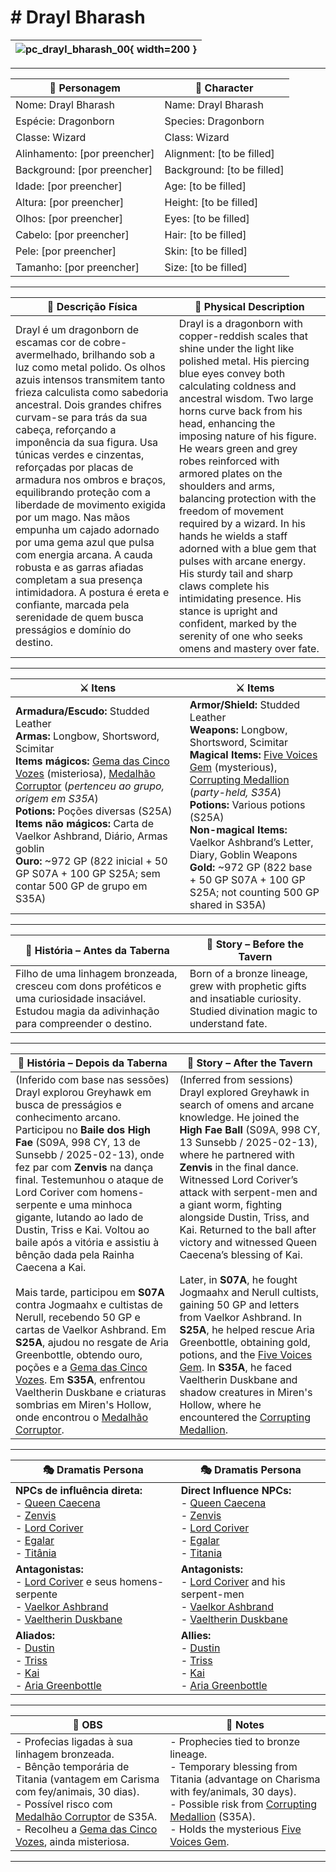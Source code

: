 # # Drayl Bharash

| ![pc_drayl_bharash_00](assets/pc/pc_drayl_bharash_00.png){ width=200 } |
| ---------------------------------------------------------------------- |

---

| **🧙 Personagem**            | **🧙 Character**           |
| ---------------------------- | -------------------------- |
| Nome: Drayl Bharash          | Name: Drayl Bharash        |
| Espécie: Dragonborn          | Species: Dragonborn        |
| Classe: Wizard               | Class: Wizard              |
| Alinhamento: [por preencher] | Alignment: [to be filled]  |
| Background: [por preencher]  | Background: [to be filled] |
| Idade: [por preencher]       | Age: [to be filled]        |
| Altura: [por preencher]      | Height: [to be filled]     |
| Olhos: [por preencher]       | Eyes: [to be filled]       |
| Cabelo: [por preencher]      | Hair: [to be filled]       |
| Pele: [por preencher]        | Skin: [to be filled]       |
| Tamanho:  [por preencher]    | Size:  [to be filled]      |

---

| **📜 Descrição Física** | **📜 Physical Description** |
| ----------------------- | --------------------------- |
| Drayl é um dragonborn de escamas cor de cobre-avermelhado, brilhando sob a luz como metal polido. Os olhos azuis intensos transmitem tanto frieza calculista como sabedoria ancestral. Dois grandes chifres curvam-se para trás da sua cabeça, reforçando a imponência da sua figura. Usa túnicas verdes e cinzentas, reforçadas por placas de armadura nos ombros e braços, equilibrando proteção com a liberdade de movimento exigida por um mago. Nas mãos empunha um cajado adornado por uma gema azul que pulsa com energia arcana. A cauda robusta e as garras afiadas completam a sua presença intimidadora. A postura é ereta e confiante, marcada pela serenidade de quem busca presságios e domínio do destino. | Drayl is a dragonborn with copper-reddish scales that shine under the light like polished metal. His piercing blue eyes convey both calculating coldness and ancestral wisdom. Two large horns curve back from his head, enhancing the imposing nature of his figure. He wears green and grey robes reinforced with armored plates on the shoulders and arms, balancing protection with the freedom of movement required by a wizard. In his hands he wields a staff adorned with a blue gem that pulses with arcane energy. His sturdy tail and sharp claws complete his intimidating presence. His stance is upright and confident, marked by the serenity of one who seeks omens and mastery over fate. |

---

| **⚔️ Itens**                                                                                                                                                                                                                         | **⚔️ Items**                                                                                                                                                        |
| ------------------------------------------------------------------------------------------------------------------------------------------------------------------------------------------------------------------------------------ | ------------------------------------------------------------------------------------------------------------------------------------------------------------------- |
| **Armadura/Escudo:** Studded Leather <br>**Armas:** Longbow, Shortsword, Scimitar <br>**Items mágicos:** [Gema das Cinco Vozes](../items/gema_cinco_vozes.md) (misteriosa), [Medalhão Corruptor](../items/medalhao_corruptor.md) (*pertenceu ao grupo, origem em S35A*) <br>**Potions:** Poções diversas (S25A) <br>**Items não mágicos:** Carta de Vaelkor Ashbrand, Diário, Armas goblin <br>**Ouro:** ~972 GP (822 inicial + 50 GP S07A + 100 GP S25A; sem contar 500 GP de grupo em S35A) | **Armor/Shield:** Studded Leather <br>**Weapons:** Longbow, Shortsword, Scimitar <br>**Magical Items:** [Five Voices Gem](../items/gema_cinco_vozes.md) (mysterious), [Corrupting Medallion](../items/medalhao_corruptor.md) (*party-held, S35A*) <br>**Potions:** Various potions (S25A) <br>**Non-magical Items:** Vaelkor Ashbrand’s Letter, Diary, Goblin Weapons <br>**Gold:** ~972 GP (822 base + 50 GP S07A + 100 GP S25A; not counting 500 GP shared in S35A) |

---

| **📖 História – Antes da Taberna** | **📖 Story – Before the Tavern** |
| ---------------------------------- | -------------------------------- |
| Filho de uma linhagem bronzeada, cresceu com dons proféticos e uma curiosidade insaciável. Estudou magia da adivinhação para compreender o destino. | Born of a bronze lineage, grew with prophetic gifts and insatiable curiosity. Studied divination magic to understand fate. |

---

| **📖 História – Depois da Taberna** | **📖 Story – After the Tavern** |
| ----------------------------------- | -------------------------------- |
| (Inferido com base nas sessões) Drayl explorou Greyhawk em busca de presságios e conhecimento arcano. Participou no **Baile dos High Fae** (S09A, 998 CY, 13 de Sunsebb / 2025-02-13), onde fez par com **Zenvis** na dança final. Testemunhou o ataque de Lord Coriver com homens-serpente e uma minhoca gigante, lutando ao lado de Dustin, Triss e Kai. Voltou ao baile após a vitória e assistiu à bênção dada pela Rainha Caecena a Kai.<br><br>Mais tarde, participou em **S07A** contra Jogmaahx e cultistas de Nerull, recebendo 50 GP e cartas de Vaelkor Ashbrand. Em **S25A**, ajudou no resgate de Aria Greenbottle, obtendo ouro, poções e a [Gema das Cinco Vozes](../items/gema_cinco_vozes.md). Em **S35A**, enfrentou Vaeltherin Duskbane e criaturas sombrias em Miren's Hollow, onde encontrou o [Medalhão Corruptor](../items/medalhao_corruptor.md). | (Inferred from sessions) Drayl explored Greyhawk in search of omens and arcane knowledge. He joined the **High Fae Ball** (S09A, 998 CY, 13 Sunsebb / 2025-02-13), where he partnered with **Zenvis** in the final dance. Witnessed Lord Coriver’s attack with serpent-men and a giant worm, fighting alongside Dustin, Triss, and Kai. Returned to the ball after victory and witnessed Queen Caecena’s blessing of Kai.<br><br>Later, in **S07A**, he fought Jogmaahx and Nerull cultists, gaining 50 GP and letters from Vaelkor Ashbrand. In **S25A**, he helped rescue Aria Greenbottle, obtaining gold, potions, and the [Five Voices Gem](../items/gema_cinco_vozes.md). In **S35A**, he faced Vaeltherin Duskbane and shadow creatures in Miren's Hollow, where he encountered the [Corrupting Medallion](../items/medalhao_corruptor.md). |

---

| **🎭 Dramatis Persona**                                                                                                                 | **🎭 Dramatis Persona**                                                                                                           |
| --------------------------------------------------------------------------------------------------------------------------------------- | --------------------------------------------------------------------------------------------------------------------------------- |
| **NPCs de influência direta:**  <br>- [Queen Caecena](../npc/queen_caecena.md) <br>- [Zenvis](../npc/zenvis.md) <br>- [Lord Coriver](../npc/lord_coriver.md) <br>- [Egalar](../npc/egalar.md) <br>- [Titânia](../npc/titania.md) | **Direct Influence NPCs:**  <br>- [Queen Caecena](../npc/queen_caecena.md) <br>- [Zenvis](../npc/zenvis.md) <br>- [Lord Coriver](../npc/lord_coriver.md) <br>- [Egalar](../npc/egalar.md) <br>- [Titania](../npc/titania.md) |
| **Antagonistas:**  <br>- [Lord Coriver](../npc/lord_coriver.md) e seus homens-serpente <br>- [Vaelkor Ashbrand](../npc/vaelkor_ashbrand.md) <br>- [Vaeltherin Duskbane](../npc/vaeltherin_duskbane.md) | **Antagonists:**  <br>- [Lord Coriver](../npc/lord_coriver.md) and his serpent-men <br>- [Vaelkor Ashbrand](../npc/vaelkor_ashbrand.md) <br>- [Vaeltherin Duskbane](../npc/vaeltherin_duskbane.md) |
| **Aliados:**  <br>- [Dustin](docs/dm/-/pc/pc_dustin_thorne.md)<br>- [Triss](../pc/pc_triss.md)<br>- [Kai](../pc/pc_kai.md)<br>- [Aria Greenbottle](../npc/aria_greenbottle.md) | **Allies:**  <br>- [Dustin](docs/dm/-/pc/pc_dustin_thorne.md)<br>- [Triss](../pc/pc_triss.md)<br>- [Kai](../pc/pc_kai.md)<br>- [Aria Greenbottle](../npc/aria_greenbottle.md) |

---

| **🔮 OBS** | **🔮 Notes** |
| ---------- | ------------ |
| - Profecias ligadas à sua linhagem bronzeada.<br>- Bênção temporária de Titania (vantagem em Carisma com fey/animais, 30 dias).<br>- Possível risco com [Medalhão Corruptor](../items/medalhao_corruptor.md) de S35A.<br>- Recolheu a [Gema das Cinco Vozes](../items/gema_cinco_vozes.md), ainda misteriosa. | - Prophecies tied to bronze lineage.<br>- Temporary blessing from Titania (advantage on Charisma with fey/animals, 30 days).<br>- Possible risk from [Corrupting Medallion](../items/medalhao_corruptor.md) (S35A).<br>- Holds the mysterious [Five Voices Gem](../items/gema_cinco_vozes.md). |

---
